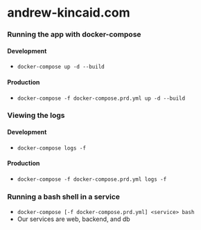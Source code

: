 # andrew-kincaid.com
### Running the app with docker-compose
#### Development
- `docker-compose up -d --build`
#### Production
- `docker-compose -f docker-compose.prd.yml up -d --build`
### Viewing the logs
#### Development
- `docker-compose logs -f`
#### Production
- `docker-compose -f docker-compose.prd.yml logs -f`
### Running a bash shell in a service
- `docker-compose [-f docker-compose.prd.yml] <service> bash`
- Our services are web, backend, and db